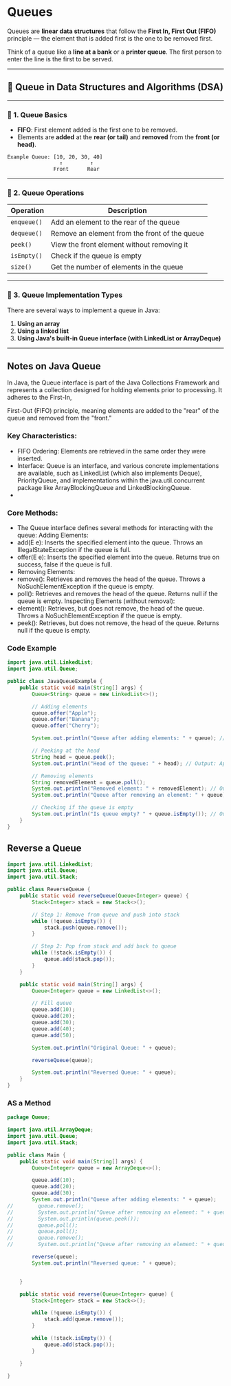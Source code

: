 # Queues

Queues are **linear data structures** that follow the **First In, First Out (FIFO)** principle — the element that is
added first is the one to be removed first.

Think of a queue like a **line at a bank** or a **printer queue**. The first person to enter the line is the first to be
served.

---

## 📌 Queue in Data Structures and Algorithms (DSA)

---

### 🔹 1. **Queue Basics**

* **FIFO**: First element added is the first one to be removed.
* Elements are **added** at the **rear (or tail)** and **removed** from the **front (or head)**.

```
Example Queue: [10, 20, 30, 40]
                 ↑         ↑
               Front      Rear
```

---

### 🔹 2. **Queue Operations**

| Operation   | Description                                   |
|-------------|-----------------------------------------------|
| `enqueue()` | Add an element to the rear of the queue       |
| `dequeue()` | Remove an element from the front of the queue |
| `peek()`    | View the front element without removing it    |
| `isEmpty()` | Check if the queue is empty                   |
| `size()`    | Get the number of elements in the queue       |

---

### 🔹 3. **Queue Implementation Types**

There are several ways to implement a queue in Java:

1. **Using an array**
2. **Using a linked list**
3. **Using Java's built-in Queue interface (with LinkedList or ArrayDeque)**

---

## Notes on Java Queue

In Java, the Queue interface is part of the Java Collections Framework and represents a collection designed for holding
elements prior to processing. It adheres to the First-In,

First-Out (FIFO) principle, meaning elements are added to
the "rear" of the queue and removed from the "front."

### Key Characteristics:

- FIFO Ordering: Elements are retrieved in the same order they were inserted.
- Interface: Queue is an interface, and various concrete implementations are available, such as LinkedList (which also
  implements Deque), PriorityQueue, and implementations within the java.util.concurrent package like ArrayBlockingQueue
  and LinkedBlockingQueue.
-

### Core Methods:

- The Queue interface defines several methods for interacting with the queue:
  Adding Elements:
- add(E e): Inserts the specified element into the queue. Throws an IllegalStateException if the queue is full.
- offer(E e): Inserts the specified element into the queue. Returns true on success, false if the queue is full.
- Removing Elements:
- remove(): Retrieves and removes the head of the queue. Throws a NoSuchElementException if the queue is empty.
- poll(): Retrieves and removes the head of the queue. Returns null if the queue is empty.
  Inspecting Elements (without removal):
- element(): Retrieves, but does not remove, the head of the queue. Throws a NoSuchElementException if the queue is
  empty.
- peek(): Retrieves, but does not remove, the head of the queue. Returns null if the queue is empty.

### Code Example

```java
import java.util.LinkedList;
import java.util.Queue;

public class JavaQueueExample {
    public static void main(String[] args) {
        Queue<String> queue = new LinkedList<>();

        // Adding elements
        queue.offer("Apple");
        queue.offer("Banana");
        queue.offer("Cherry");

        System.out.println("Queue after adding elements: " + queue); // Output: [Apple, Banana, Cherry]

        // Peeking at the head
        String head = queue.peek();
        System.out.println("Head of the queue: " + head); // Output: Apple

        // Removing elements
        String removedElement = queue.poll();
        System.out.println("Removed element: " + removedElement); // Output: Apple
        System.out.println("Queue after removing an element: " + queue); // Output: [Banana, Cherry]

        // Checking if the queue is empty
        System.out.println("Is queue empty? " + queue.isEmpty()); // Output: false
    }
}
```

## Reverse a Queue

```java
import java.util.LinkedList;
import java.util.Queue;
import java.util.Stack;

public class ReverseQueue {
    public static void reverseQueue(Queue<Integer> queue) {
        Stack<Integer> stack = new Stack<>();

        // Step 1: Remove from queue and push into stack
        while (!queue.isEmpty()) {
            stack.push(queue.remove());
        }

        // Step 2: Pop from stack and add back to queue
        while (!stack.isEmpty()) {
            queue.add(stack.pop());
        }
    }

    public static void main(String[] args) {
        Queue<Integer> queue = new LinkedList<>();

        // Fill queue
        queue.add(10);
        queue.add(20);
        queue.add(30);
        queue.add(40);
        queue.add(50);

        System.out.println("Original Queue: " + queue);

        reverseQueue(queue);

        System.out.println("Reversed Queue: " + queue);
    }
}

```

### AS a Method

```java
package Queue;

import java.util.ArrayDeque;
import java.util.Queue;
import java.util.Stack;

public class Main {
    public static void main(String[] args) {
        Queue<Integer> queue = new ArrayDeque<>();

        queue.add(10);
        queue.add(20);
        queue.add(30);
        System.out.println("Queue after adding elements: " + queue);
//        queue.remove();
//        System.out.println("Queue after removing an element: " + queue);
//        System.out.println(queue.peek());
//        queue.poll();
//        queue.poll();
//        queue.remove();
//        System.out.println("Queue after removing an element: " + queue);

        reverse(queue);
        System.out.println("Reversed queue: " + queue);


    }

    public static void reverse(Queue<Integer> queue) {
        Stack<Integer> stack = new Stack<>();

        while (!queue.isEmpty()) {
            stack.add(queue.remove());
        }

        while (!stack.isEmpty()) {
            queue.add(stack.pop());
        }

    }

}
```